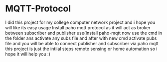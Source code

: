 # MQTT-Protocol
I did this project for my college computer network project and i hope you will like its easy usage
  Install paho mqtt protocol as it will act as broker between subscriber and publisher use(install paho-mqtt
  now use the cmd in the folder ans activate any subs file and after with new cmd activate pubs file and you will be able to connect publisher and subscriber via paho mqtt
  this project is just the intiial steps remote sensing or home automation so i hope it will help you :)
